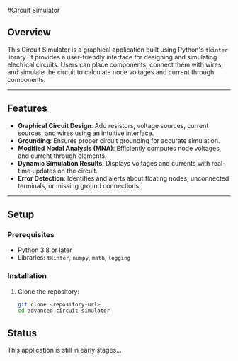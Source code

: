 #Circuit Simulator

## **Overview**
This Circuit Simulator is a graphical application built using Python's `tkinter` library. It provides a user-friendly interface for designing and simulating electrical circuits. Users can place components, connect them with wires, and simulate the circuit to calculate node voltages and current through components.

---

## **Features**
- **Graphical Circuit Design**: Add resistors, voltage sources, current sources, and wires using an intuitive interface.
- **Grounding**: Ensures proper circuit grounding for accurate simulation.
- **Modified Nodal Analysis (MNA)**: Efficiently computes node voltages and current through elements.
- **Dynamic Simulation Results**: Displays voltages and currents with real-time updates on the circuit.
- **Error Detection**: Identifies and alerts about floating nodes, unconnected terminals, or missing ground connections.

---

## **Setup**

### **Prerequisites**
- Python 3.8 or later
- Libraries: `tkinter`, `numpy`, `math`, `logging`

### **Installation**
1. Clone the repository:  
   ```bash
   git clone <repository-url>
   cd advanced-circuit-simulator
## **Status**

This application is still in early stages... 
